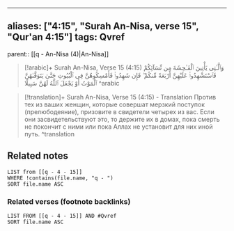 
---
aliases: ["4:15", "Surah An-Nisa, verse 15", "Qur'an 4:15"]
tags: Qvref
---

parent:: [[q - An-Nisa (4)|An-Nisa]]

> [!arabic]+ Surah An-Nisa, Verse 15 (4:15)
> <span class="quran-arabic">وَٱلَّـٰتِى يَأْتِينَ ٱلْفَـٰحِشَةَ مِن نِّسَآئِكُمْ فَٱسْتَشْهِدُوا۟ عَلَيْهِنَّ أَرْبَعَةً مِّنكُمْ ۖ فَإِن شَهِدُوا۟ فَأَمْسِكُوهُنَّ فِى ٱلْبُيُوتِ حَتَّىٰ يَتَوَفَّىٰهُنَّ ٱلْمَوْتُ أَوْ يَجْعَلَ ٱللَّهُ لَهُنَّ سَبِيلًا</span>
^arabic

> [!translation]+ Surah An-Nisa, Verse 15 (4:15) - Translation
> Против тех из ваших женщин, которые совершат мерзкий поступок (прелюбодеяние), призовите в свидетели четырех из вас. Если они засвидетельствуют это, то держите их в домах, пока смерть не покончит с ними или пока Аллах не установит для них иной путь.
^translation



## Related notes
```dataview
LIST from [[q - 4 - 15]]
WHERE !contains(file.name, "q - ")
SORT file.name ASC
```

### Related verses (footnote backlinks)
```dataview
LIST FROM [[q - 4 - 15]] AND #Qvref
SORT file.name ASC
```

